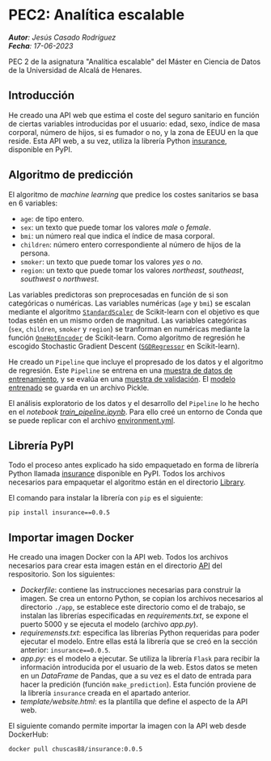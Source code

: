 # PEC2: Analítica escalable

***Autor**: Jesús Casado Rodríguez*<br>
***Fecha**: 17-06-2023*<br>

PEC 2 de la asignatura "Analítica escalable" del Máster en Ciencia de Datos de la Universidad de Alcalá de Henares.

## Introducción

He creado una API web que estima el coste del seguro sanitario en función de ciertas variables introducidas por el usuario: edad, sexo, índice de masa corporal, número de hijos, si es fumador o no, y la zona de EEUU en la que reside. Esta API web, a su vez, utiliza la librería Python [insurance](https://pypi.org/project/insurance/0.0.5/), disponible en PyPI. 

## Algoritmo de predicción

El algoritmo de _machine learning_ que predice los costes sanitarios se basa en 6 variables:

* `age`: de tipo entero.
* `sex`: un texto que puede tomar los valores _male_ o _female_.
* `bmi`: un número real que indica el índice de masa corporal.
* `children`: número entero correspondiente al número de hijos de la persona.
* `smoker`: un texto que puede tomar los valores _yes_ o _no_.
* `region`: un texto que puede tomar los valores _northeast_, _southeast_, _southwest_ o _northwest_.

Las variables predictoras son preprocesadas en función de si son categóricas o numéricas. Las variables numéricas (`age` y `bmi`) se escalan mediante el algoritmo [`StandardScaler`](https://scikit-learn.org/stable/modules/generated/sklearn.preprocessing.StandardScaler.html) de Scikit-learn con el objetivo es que todas estén en un mismo orden de magnitud. Las variables categóricas (`sex`, `children`, `smoker` y `region`) se tranforman en numéricas mediante la función [`OneHotEncoder`](https://scikit-learn.org/stable/modules/generated/sklearn.preprocessing.OneHotEncoder.html#sklearn.preprocessing.OneHotEncoder) de Scikit-learn. Como algoritmo de regresión he escogido Stochastic Gradient Descent ([`SGDRegressor`](https://scikit-learn.org/stable/modules/generated/sklearn.linear_model.SGDRegressor.html#sklearn.linear_model.SGDRegressor) en Scikit-learn). 

He creado un `Pipeline` que incluye el propresado de los datos y el algoritmo de regresión. Este `Pipeline` se entrena en una [muestra de datos de entrenamiento](https://github.com/casadoj/analitica_escalable/blob/main/library/my_model/datasets/train.csv), y se evalúa en una [muestra de validación](https://github.com/casadoj/analitica_escalable/blob/main/library/my_model/datasets/test.csv). El [modelo entrenado](https://github.com/casadoj/analitica_escalable/tree/main/library/my_model/trained_models) se guarda en un archivo Pickle.

El análisis exploratorio de los datos y el desarrollo del `Pipeline` lo he hecho en el _notebook_ [_train_pipeline.ipynb_](https://github.com/casadoj/analitica_escalable/blob/main/notebook/train_pipeline.ipynb). Para ello creé un entorno de Conda que se puede replicar con el archivo [environment.yml](https://github.com/casadoj/analitica_escalable/blob/main/env/environment.yml).

## Librería PyPI

Todo el proceso antes explicado ha sido empaquetado en forma de librería Python llamada [insurance](https://pypi.org/project/insurance/0.0.5/) disponible en PyPI. Todos los archivos necesarios para empaquetar el algoritmo están en el directorio [Library](https://github.com/casadoj/analitica_escalable/blob/main/library/).

El comando para instalar la librería con `pip` es el siguiente:

```pip install insurance==0.0.5```

## Importar imagen Docker

He creado una imagen Docker con la API web. Todos los archivos necesarios para crear esta imagen están en el directorio [API](https://github.com/casadoj/analitica_escalable/blob/main/API/) del respositorio. Son los siguientes:

* _Dockerfile_: contiene las instrucciones necesarias para construir la imagen. Se crea un entorno Python, se copian los archivos necesarios al directorio `./app`, se establece este directorio como el de trabajo, se instalan las librerías especificadas en _requirements.txt_, se expone el puerto 5000 y se ejecuta el modelo (archivo _app.py_).
* _requiremensts.txt_: especifica las librerías Python requeridas para poder ejecutar el modelo. Entre ellas está la librería que se creó en la sección anterior: `insurance==0.0.5`.
* _app.py_: es el modelo a ejecutar. Se utiliza la librería `Flask` para recibir la información introducida por el usuario de la web. Estos datos se meten en un _DataFrame_ de Pandas, que a su vez es el dato de entrada para hacer la predición (función `make_prediction`). Esta función proviene de la librería `insurance` creada en el apartado anterior.
* _template/website.html_: es la plantilla que define el aspecto de la API web.

El siguiente comando permite importar la imagen con la API web desde DockerHub:

```docker pull chuscas88/insurance:0.0.5```

